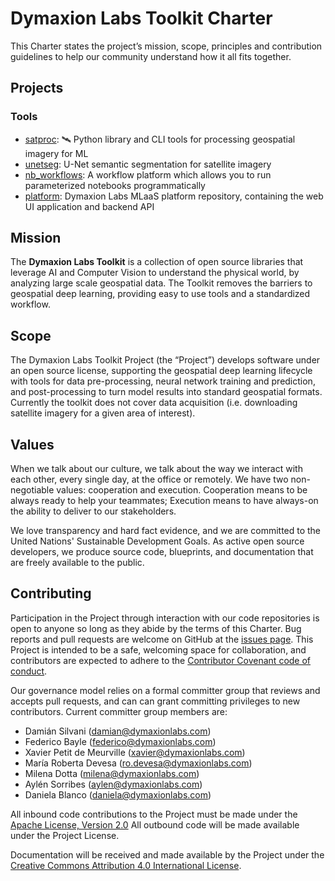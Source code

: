 # Dymaxion Labs Toolkit Charter

This Charter states the project’s mission, scope, principles and contribution guidelines to help our community understand how it all fits together. 

## Projects

### Tools

* [satproc](https://github.com/dymaxionlabs/satproc): :artificial_satellite: Python library and CLI tools for processing geospatial imagery for ML
* [unetseg](https://github.com/dymaxionlabs/unetseg): U-Net semantic segmentation for satellite imagery
* [nb_workflows](https://github.com/dymaxionlabs/nb_workflows): A workflow platform which allows you to run parameterized notebooks programmatically
* [platform](https://github.com/dymaxionlabs/platform): Dymaxion Labs MLaaS platform repository, containing the web UI application and backend API

## Mission

The **Dymaxion Labs Toolkit** is a collection of open source libraries that leverage AI and Computer Vision to understand the physical world, by analyzing large scale geospatial data. The Toolkit removes the barriers to geospatial deep learning, providing easy to use tools and a standardized workflow.  

## Scope

The Dymaxion Labs Toolkit Project (the “Project”) develops software under an open source license, supporting the geospatial deep learning lifecycle with tools for data pre-processing, neural network training and prediction, and post-processing to turn model results into standard geospatial formats. Currently the toolkit does not cover data acquisition (i.e. downloading satellite imagery for a given area of interest). 

## Values

When we talk about our culture, we talk about the way we interact with each other, every single day, at the office or remotely. We have two non-negotiable values: cooperation and execution. Cooperation means to be always ready to help your teammates; Execution means to have always-on the ability to deliver to our stakeholders.

We love transparency and hard fact evidence, and we are committed to the United Nations' Sustainable Development Goals. As active open source developers, we produce source code, blueprints, and documentation that are freely available to the public.

## Contributing

Participation in the Project through interaction with our code repositories is open to anyone so long as they abide by the terms of this Charter. Bug reports and pull requests are welcome on GitHub at the [issues page](https://github.com/dymaxionlabs/toolkit/issues). This Project is intended to be a safe, welcoming space for collaboration, and contributors are expected to adhere to the [Contributor Covenant code of conduct](https://www.contributor-covenant.org/version/2/1/code_of_conduct/).

Our governance model relies on a formal committer group that reviews and accepts pull requests, and can can grant committing privileges to new contributors. Current committer group members are: 
* Damián Silvani (damian@dymaxionlabs.com)
* Federico Bayle (federico@dymaxionlabs.com)
* Xavier Petit de Meurville (xavier@dymaxionlabs.com)
* María Roberta Devesa (ro.devesa@dymaxionlabs.com)
* Milena Dotta (milena@dymaxionlabs.com)
* Aylén Sorribes (aylen@dymaxionlabs.com)
* Daniela Blanco (daniela@dymaxionlabs.com)


All inbound code contributions to the Project must be made under the [Apache License, Version 2.0](https://www.apache.org/licenses/LICENSE-2.0) 
All outbound code will be made available under the Project License.

Documentation will be received and made available by the Project under the [Creative Commons Attribution 4.0 International License](http://creativecommons.org/licenses/by/4.0/).
